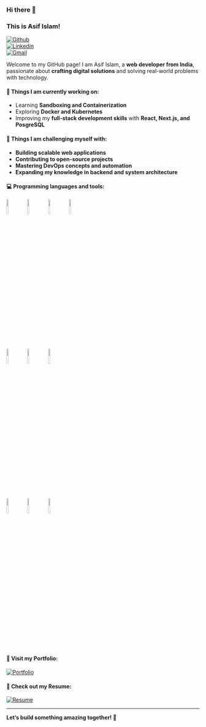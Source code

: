 ### Hi there 👋  
### This is Asif Islam!  

[![Github](https://img.shields.io/badge/-Github-000?style=flat&logo=Github&logoColor=white)](https://github.com/Asifislam7)  
[![Linkedin](https://img.shields.io/badge/-LinkedIn-blue?style=flat&logo=Linkedin&logoColor=white)](https://www.linkedin.com/in/asif-islam-4144aa196/)  
[![Gmail](https://img.shields.io/badge/-Gmail-c14438?style=flat&logo=Gmail&logoColor=white)](mailto:asifislam10168@gmail.com)  

Welcome to my GitHub page! I am Asif Islam, a **web developer from India**, passionate about **crafting digital solutions** and solving real-world problems with technology.  

#### 🌱 Things I am currently working on:  
- Learning **Sandboxing and Containerization**  
- Exploring **Docker and Kubernetes**  
- Improving my **full-stack development skills** with **React, Next.js, and PosgreSQL**  

#### :muscle: Things I am challenging myself with:  
- **Building scalable web applications**  
- **Contributing to open-source projects**  
- **Mastering DevOps concepts and automation**  
- **Expanding my knowledge in backend and system architecture**  

#### :computer: Programming languages and tools:  
<p>
<code><img width="10%" src="https://www.vectorlogo.zone/logos/javascript/javascript-horizontal.svg"></code>
<code><img width="10%" src="https://www.vectorlogo.zone/logos/reactjs/reactjs-ar21.svg"></code>
<code><img width="10%" src="https://www.vectorlogo.zone/logos/nextjs/nextjs-ar21.svg"></code>
<code><img width="10%" src="https://www.vectorlogo.zone/logos/nodejs/nodejs-ar21.svg"></code>
<br />
<code><img width="10%" src="https://www.vectorlogo.zone/logos/mongodb/mongodb-ar21.svg"></code>
<code><img width="10%" src="https://www.vectorlogo.zone/logos/expressjs/expressjs-ar21.svg"></code>
<code><img width="10%" src="https://www.vectorlogo.zone/logos/firebase/firebase-ar21.svg"></code>
<br />
<code><img width="10%" src="https://www.vectorlogo.zone/logos/docker/docker-official.svg"></code>
<code><img width="10%" src="https://www.vectorlogo.zone/logos/git-scm/git-scm-ar21.svg"></code>
<code><img width="10%" src="https://www.vectorlogo.zone/logos/github/github-ar21.svg"></code>
</p>

#### 🔗 Visit my Portfolio:  
[![Portfolio](https://img.shields.io/badge/-Portfolio-0e75b6?style=flat&logo=vercel&logoColor=white)](https://asifislam7.github.io/personal-portfolio.github.io/)  

#### 📄 Check out my Resume:  
[![Resume](https://img.shields.io/badge/-Resume-blue?style=flat&logo=GoogleDrive&logoColor=white)](https://drive.google.com/file/d/1MjmBujLYWcT3nw_Zv3B89t8H5wSLWNqR/view?usp=drive_link)  

---

**Let’s build something amazing together! 🚀**
